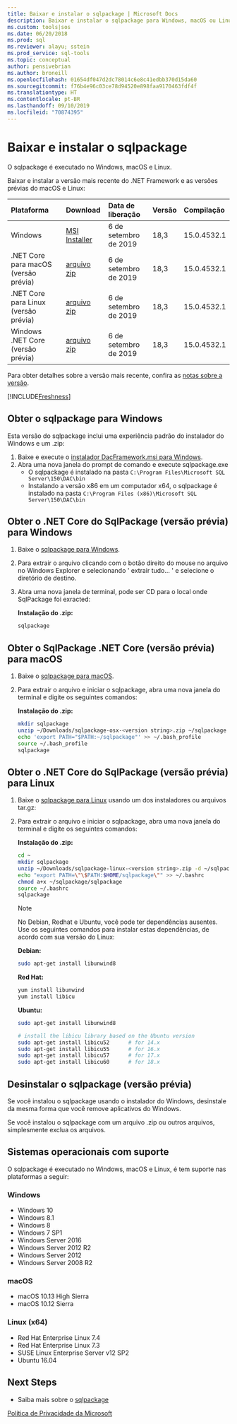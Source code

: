 ```yaml
---
title: Baixar e instalar o sqlpackage | Microsoft Docs
description: Baixar e instalar o sqlpackage para Windows, macOS ou Linux
ms.custom: tools|sos
ms.date: 06/20/2018
ms.prod: sql
ms.reviewer: alayu; sstein
ms.prod_service: sql-tools
ms.topic: conceptual
author: pensivebrian
ms.author: broneill
ms.openlocfilehash: 01654df047d2dc78014c6e8c41edbb370d15da60
ms.sourcegitcommit: f76b4e96c03ce78d94520e898faa9170463fdf4f
ms.translationtype: HT
ms.contentlocale: pt-BR
ms.lasthandoff: 09/10/2019
ms.locfileid: "70874395"
---
```

# <a name="download-and-install-sqlpackage"></a>Baixar e instalar o sqlpackage

O sqlpackage é executado no Windows, macOS e Linux.

Baixar e instalar a versão mais recente do .NET Framework e as versões prévias do macOS e Linux:

|Plataforma|Download|Data de liberação|Versão|Compilação
|:---|:---|:---|:---|:---|
|Windows|[MSI Installer](https://go.microsoft.com/fwlink/?linkid=2102893)|6 de setembro de 2019|18,3|15.0.4532.1|
|.NET Core para macOS (versão prévia)|[arquivo zip](https://go.microsoft.com/fwlink/?linkid=2102894)|6 de setembro de 2019| 18,3|15.0.4532.1|
|.NET Core para Linux (versão prévia)|[arquivo zip](https://go.microsoft.com/fwlink/?linkid=2102978)|6 de setembro de 2019| 18,3|15.0.4532.1|
|Windows .NET Core (versão prévia)|[arquivo zip](https://go.microsoft.com/fwlink/?linkid=2102979)|6 de setembro de 2019| 18,3|15.0.4532.1|

Para obter detalhes sobre a versão mais recente, confira as [notas sobre a versão](release-notes-sqlpackage.md).

[!INCLUDE[Freshness](../includes/paragraph-content/fresh-note-steps-feedback.md)]

## <a name="get-sqlpackage-for-windows"></a>Obter o sqlpackage para Windows

Esta versão do sqlpackage inclui uma experiência padrão do instalador do Windows e um .zip: 

1. Baixe e execute o [instalador DacFramework.msi para Windows](https://go.microsoft.com/fwlink/?linkid=2102893).
2. Abra uma nova janela do prompt de comando e execute sqlpackage.exe
    - O sqlpackage é instalado na pasta ```C:\Program Files\Microsoft SQL Server\150\DAC\bin```
    - Instalando a versão x86 em um computador x64, o sqlpackage é instalado na pasta ```C:\Program Files (x86)\Microsoft SQL Server\150\DAC\bin```

## <a name="get-sqlpackage-net-core-preview-for-windows"></a>Obter o .NET Core do SqlPackage (versão prévia) para Windows

1. Baixe o [sqlpackage para Windows](https://go.microsoft.com/fwlink/?linkid=2102979).
2. Para extrair o arquivo clicando com o botão direito do mouse no arquivo no Windows Explorer e selecionando ' extrair tudo... ' e selecione o diretório de destino.
3. Abra uma nova janela de terminal, pode ser CD para o local onde SqlPackage foi exracted:

   **Instalação do .zip:**

   ```bash
   sqlpackage
   ```

## <a name="get-sqlpackage-net-core-preview-for-macos"></a>Obter o SqlPackage .NET Core (versão prévia) para macOS

1. Baixe o [sqlpackage para macOS](https://go.microsoft.com/fwlink/?linkid=2102894).
2. Para extrair o arquivo e iniciar o sqlpackage, abra uma nova janela do terminal e digite os seguintes comandos:

   **Instalação do .zip:**

   ```bash
   mkdir sqlpackage
   unzip ~/Downloads/sqlpackage-osx-<version string>.zip ~/sqlpackage 
   echo 'export PATH="$PATH:~/sqlpackage"' >> ~/.bash_profile
   source ~/.bash_profile
   sqlpackage
   ```

## <a name="get-sqlpackage-net-core-preview-for-linux"></a>Obter o .NET Core do SqlPackage (versão prévia) para Linux

1. Baixe o [sqlpackage para Linux](https://go.microsoft.com/fwlink/?linkid=2102978) usando um dos instaladores ou arquivos tar.gz:
2. Para extrair o arquivo e iniciar o sqlpackage, abra uma nova janela do terminal e digite os seguintes comandos:

   **Instalação do .zip:**

   ```bash
   cd ~
   mkdir sqlpackage
   unzip ~/Downloads/sqlpackage-linux-<version string>.zip -d ~/sqlpackage 
   echo "export PATH=\"\$PATH:$HOME/sqlpackage\"" >> ~/.bashrc
   chmod a+x ~/sqlpackage/sqlpackage
   source ~/.bashrc
   sqlpackage
   ```

   > [!NOTE]
   > No Debian, Redhat e Ubuntu, você pode ter dependências ausentes. Use os seguintes comandos para instalar estas dependências, de acordo com sua versão do Linux:

   **Debian:**

   ```bash
   sudo apt-get install libunwind8
   ```

   **Red Hat:**

   ```bash
   yum install libunwind
   yum install libicu
   ```

   **Ubuntu:**

   ```bash
   sudo apt-get install libunwind8

   # install the libicu library based on the Ubuntu version
   sudo apt-get install libicu52      # for 14.x
   sudo apt-get install libicu55      # for 16.x
   sudo apt-get install libicu57      # for 17.x
   sudo apt-get install libicu60      # for 18.x
   ```

## <a name="uninstall-sqlpackage-preview"></a>Desinstalar o sqlpackage (versão prévia)

Se você instalou o sqlpackage usando o instalador do Windows, desinstale da mesma forma que você remove aplicativos do Windows.

Se você instalou o sqlpackage com um arquivo .zip ou outros arquivos, simplesmente exclua os arquivos.

## <a name="supported-operating-systems"></a>Sistemas operacionais com suporte

O sqlpackage é executado no Windows, macOS e Linux, é tem suporte nas plataformas a seguir:

### <a name="windows"></a>Windows

- Windows 10
- Windows 8.1
- Windows 8
- Windows 7 SP1
- Windows Server 2016
- Windows Server 2012 R2
- Windows Server 2012
- Windows Server 2008 R2

### <a name="macos"></a>macOS

- macOS 10.13 High Sierra
- macOS 10.12 Sierra

### <a name="linux-x64"></a>Linux (x64)

- Red Hat Enterprise Linux 7.4
- Red Hat Enterprise Linux 7.3
- SUSE Linux Enterprise Server v12 SP2
- Ubuntu 16.04

## <a name="next-steps"></a>Next Steps

- Saiba mais sobre o [sqlpackage](sqlpackage.md)

[Política de Privacidade da Microsoft](https://go.microsoft.com/fwlink/?LinkId=521839)
